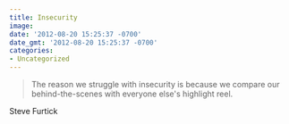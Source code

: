 ```yaml
---
title: Insecurity
image: 
date: '2012-08-20 15:25:37 -0700'
date_gmt: '2012-08-20 15:25:37 -0700'
categories:
- Uncategorized
---
```

<blockquote>The reason we struggle with insecurity is because we compare our behind-the-scenes with everyone else's highlight reel.</blockquote>
Steve Furtick
